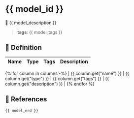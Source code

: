 # {{ model_id }}

📓 {{ model_description }}

> **tags**: {{ model_tags }}

## 📖 Definition

| Name          | Type            |  Tags            |  Description                                |
|---------------|-----------------|------------------|---------------------------------------------|
{% for column in columns -%}
| {{ column.get("name") }} | {{ column.get("type") }} | {{ column.get("tags") }} | {{ column.get("description") }} |
{% endfor %}

## 🔗 References

```mermaid
{{ model_erd }}
```
